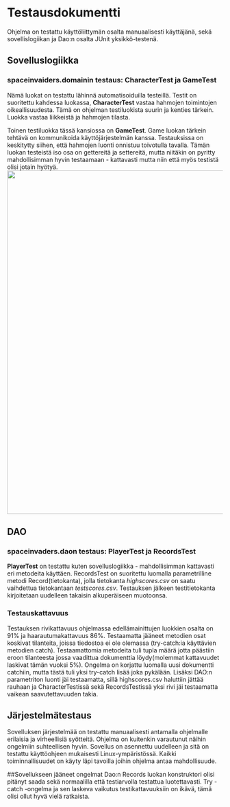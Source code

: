 # Testausdokumentti
Ohjelma on testattu käyttöliittymän osalta manuaalisesti käyttäjänä, sekä sovellislogiikan ja Dao:n osalta JUnit yksikkö-testenä.

## Sovelluslogiikka
### spaceinvaiders.domainin testaus: CharacterTest ja GameTest 
Nämä luokat on testattu lähinnä automatisoiduilla testeillä. Testit on suoritettu kahdessa luokassa, 
**CharacterTest** vastaa hahmojen toimintojen oikeallisuudesta. Tämä on ohjelman testiluokista suurin ja kenties tärkein. Luokka vastaa liikkeistä ja hahmojen tilasta.

Toinen testiluokka tässä kansiossa on **GameTest**. Game luokan tärkein tehtävä on kommunikoida käyttöjärjestelmän kanssa. Testauksissa on keskitytty siihen, että hahmojen luonti onnistuu toivotulla tavalla.
Tämän luokan testeistä iso osa on gettereitä ja settereitä, mutta niitäkin on pyritty mahdollisimman hyvin testaamaan - kattavasti mutta niin että myös testistä olisi jotain hyötyä.
<img src="https://github.com/kivik-beep/ot-harjoitustyo/blob/main/dokumentaatio/kuvat/testaus.png" width="800">
## DAO
### spaceinvaders.daon testaus: PlayerTest ja RecordsTest
**PlayerTest** on testattu kuten sovelluslogiikka - mahdollisimman kattavasti eri metodeita käyttäen. RecordsTest on suoritettu luomalla parametrilline metodi Record(tietokanta),
jolla tietokanta *highscores.csv* on saatu vaihdettua tietokantaan *testscores.csv*. Testauksen jälkeen testitietokanta kirjoitetaan uudelleen takaisin alkuperäiseen muotoonsa.

### Testauskattavuus 
Testauksen rivikattavuus ohjelmassa edellämainittujen luokkien osalta on 91% ja haarautumakattavuus 86%. 
Testaamatta jääneet metodien osat koskivat tilanteita, joissa tiedostoa ei ole olemassa (try-catch:ia käyttävien metodien catch). Testaamattomia metodeita tuli tupla määrä jotta päästiin eroon tilanteesta jossa vaadittua dokumenttia löydy(molemmat kattavuudet laskivat tämän vuoksi 5%). Ongelma on korjattu luomalla uusi dokumentti catchiin, mutta tästä tuli yksi try-catch lisää joka pykälään. 
Lisäksi DAO:n parametriton luonti jäi testaamatta, sillä highscores.csv haluttiin jättää rauhaan ja CharacterTestissä sekä RecordsTestissä yksi rivi jäi testaamatta vaikean saavutettavuuden takia.

## Järjestelmätestaus
Sovelluksen järjestelmää on testattu manuaalisesti antamalla ohjelmalle erilaisia ja virheellisiä syötteitä. Ohjelma on kuitenkin varautunut näihin ongelmiin suhteellisen hyvin.
Sovellus on asennettu uudelleen ja sitä on testattu käyttöohjeen mukaisesti Linux-ympäristössä. Kaikki toiminnallisuudet on käyty läpi tavoilla joihin ohjelma antaa mahdollisuude.

##Sovellukseen jääneet ongelmat 
Dao:n Records luokan konstruktori olisi pitänyt saada sekä normaalilla että testiarvolla testattua luotettavasti. Try - catch -ongelma ja sen laskeva vaikutus testikattavuuksiin on ikävä, tämä olisi ollut hyvä vielä ratkaista.
